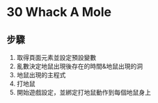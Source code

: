 # 30 Whack A Mole

## 步驟

1. 取得頁面元素並設定預設變數
2. 亂數決定地鼠出現後存在的時間&地鼠出現的洞
3. 地鼠出現的主程式
4. 打地鼠
5. 開始遊戲設定，並綁定打地鼠動作到每個地鼠身上
